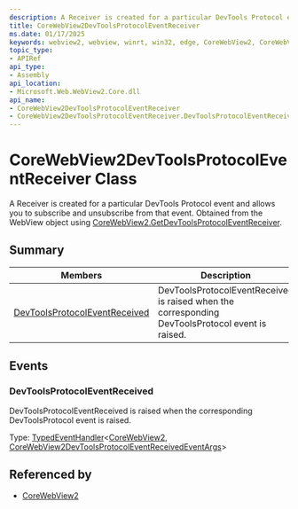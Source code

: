 ```yaml
---
description: A Receiver is created for a particular DevTools Protocol event and allows you to subscribe and unsubscribe from that event.
title: CoreWebView2DevToolsProtocolEventReceiver
ms.date: 01/17/2025
keywords: webview2, webview, winrt, win32, edge, CoreWebView2, CoreWebView2Controller, browser control, edge html, CoreWebView2DevToolsProtocolEventReceiver
topic_type:
- APIRef
api_type:
- Assembly
api_location:
- Microsoft.Web.WebView2.Core.dll
api_name:
- CoreWebView2DevToolsProtocolEventReceiver
- CoreWebView2DevToolsProtocolEventReceiver.DevToolsProtocolEventReceived
---
```


# CoreWebView2DevToolsProtocolEventReceiver Class



A Receiver is created for a particular DevTools Protocol event and allows you to subscribe and unsubscribe from that event.
Obtained from the WebView object using [CoreWebView2.GetDevToolsProtocolEventReceiver](corewebview2.md#getdevtoolsprotocoleventreceiver).

## Summary

Members|Description
--|--
[DevToolsProtocolEventReceived](#devtoolsprotocoleventreceived) | DevToolsProtocolEventReceived is raised when the corresponding DevToolsProtocol event is raised.




## Events

### DevToolsProtocolEventReceived

DevToolsProtocolEventReceived is raised when the corresponding DevToolsProtocol event is raised.

Type: [TypedEventHandler](/uwp/api/Windows.Foundation.TypedEventHandler-2)&lt;[CoreWebView2](corewebview2.md), [CoreWebView2DevToolsProtocolEventReceivedEventArgs](corewebview2devtoolsprotocoleventreceivedeventargs.md)&gt;



## Referenced by

- [CoreWebView2](corewebview2.md)
